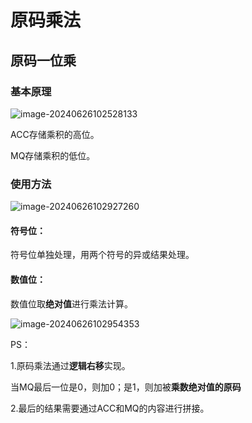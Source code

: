 # 原码乘法

## 原码一位乘

### 基本原理

![image-20240626102528133](../TyporaImage/计算机组成原理图片/image-20240626102528133.png)

ACC存储乘积的高位。

MQ存储乘积的低位。

### 使用方法

![image-20240626102927260](../TyporaImage/计算机组成原理图片/image-20240626102927260.png)

#### 符号位：

符号位单独处理，用两个符号的异或结果处理。

#### 数值位：

数值位取**绝对值**进行乘法计算。

![image-20240626102954353](../TyporaImage/计算机组成原理图片/image-20240626102954353.png)

PS：

1.原码乘法通过**逻辑右移**实现。

当MQ最后一位是0，则加0；是1，则加被**乘数绝对值的原码**

2.最后的结果需要通过ACC和MQ的内容进行拼接。